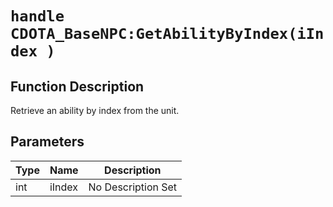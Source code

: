 # `handle CDOTA_BaseNPC:GetAbilityByIndex(iIndex )`
## Function Description
Retrieve an ability by index from the unit.
## Parameters
Type|Name|Description
--|--|--
int|iIndex|No Description Set
